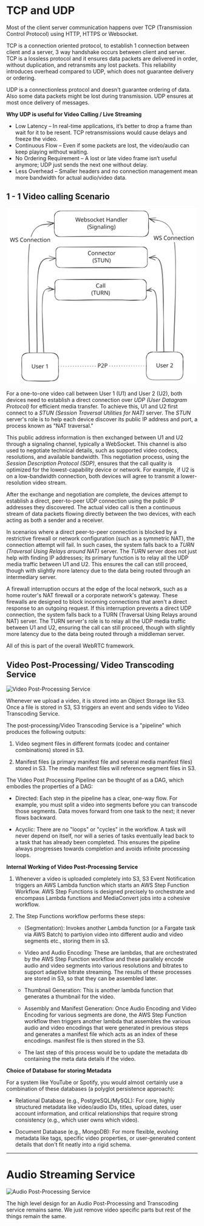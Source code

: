 # TCP and UDP

Most of the client server communication happens over TCP (Transmission Control Protocol) using HTTP, HTTPS or Websocket.

TCP is a connection oriented protocol, to establish 1 connection between client and a server, 3 way handshake occurs between client and server.
TCP is a lossless protocol and it ensures data packets are delivered in order, without duplication, and retransmits any lost packets. 
This reliability introduces overhead compared to UDP, which does not guarantee delivery or ordering.

UDP is a connectionless protocol and doesn't guarantee ordering of data. Also some data packets might be lost during transmission. UDP ensures at most once delivery of messages.

**Why UDP is useful for Video Calling / Live Streaming**

* Low Latency – In real-time applications, it’s better to drop a frame than wait for it to be resent. TCP retransmissions would cause delays and freeze the video.
* Continuous Flow – Even if some packets are lost, the video/audio can keep playing without waiting.
* No Ordering Requirement – A lost or late video frame isn’t useful anymore; UDP just sends the next one without delay.
* Less Overhead – Smaller headers and no connection management mean more bandwidth for actual audio/video data.


## 1 - 1 Video calling Scenario

<p align="center">
  <img src="p2p.svg" width="500" alt="Video Calling"/>
</p>

For a one-to-one video call between User 1 (U1) and User 2 (U2), both devices need to establish a direct connection over *UDP (User Datagram Protocol)* for efficient media transfer. To achieve this, U1 and U2 first connect to a *STUN (Session Traversal Utilities for NAT)* server. The *STUN* server's role is to help each device discover its public IP address and port, a process known as "NAT traversal."

This public address information is then exchanged between U1 and U2 through a signaling channel, typically a WebSocket. This channel is also used to negotiate technical details, such as supported video codecs, resolutions, and available bandwidth. This negotiation process, using the *Session Description Protocol (SDP)*, ensures that the call quality is optimized for the lowest-capability device or network. For example, if U2 is on a low-bandwidth connection, both devices will agree to transmit a lower-resolution video stream.

After the exchange and negotiation are complete, the devices attempt to establish a direct, peer-to-peer UDP connection using the public IP addresses they discovered. The actual video call is then a continuous stream of data packets flowing directly between the two devices, with each acting as both a sender and a receiver.

In scenarios where a direct peer-to-peer connection is blocked by a restrictive firewall or network configuration (such as a symmetric NAT), the connection attempt will fail. In such cases, the system falls back to a *TURN (Traversal Using Relays around NAT)* server. The *TURN* server does not just help with finding IP addresses; its primary function is to relay all the UDP media traffic between U1 and U2. This ensures the call can still proceed, though with slightly more latency due to the data being routed through an intermediary server.

A firewall interruption occurs at the edge of the local network, such as a home router's NAT firewall or a corporate network's gateway. These firewalls are designed to block incoming connections that aren't a direct response to an outgoing request. If this interruption prevents a direct UDP connection, the system falls back to a TURN (Traversal Using Relays around NAT) server. The TURN server's role is to relay all the UDP media traffic between U1 and U2, ensuring the call can still proceed, though with slightly more latency due to the data being routed through a middleman server.

All of this is part of the overall WebRTC framework.


## Video Post-Processing/ Video Transcoding Service

![Video Post-Processing Service](video-transcoding.svg)

Whenever we upload a video, it is stored into an Object Storage like S3.
Once a file is stored in S3, S3 triggers an event and sends video to Video Transcoding Service.

The post-processing/Video Transcoding Service is a "pipeline" which produces the following outputs:

1. Video segment files in different formats (codec and container combinations) stored in S3.
	
2. Manifest files (a primary manifest file and several media manifest files) stored in S3. 
The media manifest files will reference segment files in S3.


The Video Post Processing Pipeline can be thought of as a DAG, which embodies the properties of a DAG:

* Directed: Each step in the pipeline has a clear, one-way flow. For example, you must split a video into 
segments before you can transcode those segments. Data moves forward from one task to the next; it never flows backward.

* Acyclic: There are no "loops" or "cycles" in the workflow. A task will never depend on itself, 
nor will a series of tasks eventually lead back to a task that has already been completed. 
This ensures the pipeline always progresses towards completion and avoids infinite processing loops.

**Internal Working of Video Post-Processing Service**

1. Whenever a video is uploaded completely into S3, S3 Event Notification triggers an AWS Lambda function 
which starts an AWS Step Function Workflow. AWS Step Functions is designed precisely to orchestrate and encompass 
Lambda functions and MediaConvert jobs into a cohesive workflow.

2. The Step Functions workflow performs these steps:

	* (Segmentation): Invokes another Lambda function (or a Fargate task via AWS Batch) 
	to partiyion video into different audio and video segments etc., storing them in s3.

	* Video and Audio Encoding: These are lambdas, that are orchestrated by the AWS Step Function workflow 
	and these parallely encode audio and video segments into various resolutions and bitrates 
	to support adaptive bitrate streaming. The results of these processes are stored in S3, so that they can be assembled later.

	* Thumbnail Generation: This is another lambda function that generates a thumbnail for the video.

	* Assembly and Manifest Generation: Once Audio Encoding and Video Encoding for various segments are done, 
	the AWS Step Function workflow then triggers another lambda that assembles the various audio and video encodings 
	that were generated in previous steps and generates a manifest file which acts as an index of these encodings. 
	manifest file is then stored in the S3.

	* The last step of this process would be to update the metadata db containing the meta data details if the video.

**Choice of Database for storing Metadata**

For a system like YouTube or Spotify, you would almost certainly use a combination of these databases (a polyglot persistence approach):

* Relational Database (e.g., PostgreSQL/MySQL): For core, highly structured metadata like video/audio IDs, titles, upload dates, user account information, 
and critical relationships that require strong consistency (e.g., which user owns which video).

* Document Database (e.g., MongoDB): For more flexible, evolving metadata like tags, specific video properties, or user-generated content details that don't fit neatly into a rigid schema.
	
---
# Audio Streaming Service

![Audio Post-Processing Service](audio_transcoding.svg)

The high level design for an Audio Post-Processing and Transcoding service remains same.
We just remove video specific parts but rest of the things remain the same.